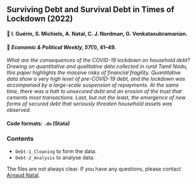 ## Surviving Debt and Survival Debt in Times of Lockdown (2022)

#### :raising_hand: I. Guérin, S. Michiels, A. Natal, C. J. Nordman, G. Venkatasubramanian.

#### :newspaper: *Economic & Political Weekly, 57*(1), 41–49.

*What are the consequences of the COVID-19 lockdown on household debt? Drawing on quantitative and qualitative data collected in rural Tamil Nadu, this paper highlights the massive risks of financial fragility. Quantitative data show a very high level of pre-COVID-19 debt, and the lockdown was accompanied by a large-scale suspension of repayments. At the same time, there was a halt to unsecured debt and an erosion of the trust that cements most transactions. Last, but not the least, the emergence of new forms of secured debt that seriously threaten household assets was observed.*

#### Code formats: `.do` (Stata)

### Contents

* `Debt-1_Cleaning` to form the data.
* `Debt-2_Analysis` to analyse data.

The files are not always clear. If you have any questions, please contact [Arnaud Natal](https://neemsis.hypotheses.org/team/arnaud-natal).
